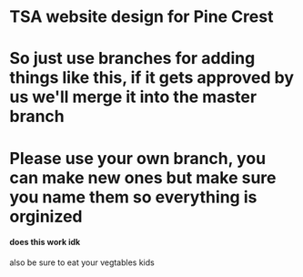 # TSA website design for Pine Crest
# So just use branches for adding things like this, if it gets approved by us we'll merge it into the master branch
# Please use your own branch, you can make new ones but make sure you name them so everything is orginized
<h4> does this work idk </h4>
also be sure to eat your vegtables kids
